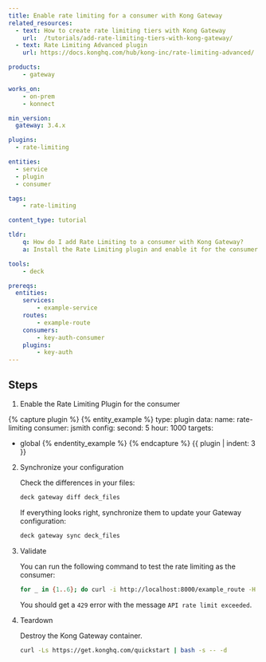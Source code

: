 ```yaml
---
title: Enable rate limiting for a consumer with Kong Gateway
related_resources:
  - text: How to create rate limiting tiers with Kong Gateway
    url:  /tutorials/add-rate-limiting-tiers-with-kong-gateway/
  - text: Rate Limiting Advanced plugin
    url: https://docs.konghq.com/hub/kong-inc/rate-limiting-advanced/

products:
    - gateway

works_on:
    - on-prem
    - konnect

min_version:
  gateway: 3.4.x

plugins:
  - rate-limiting

entities: 
  - service
  - plugin
  - consumer

tags:
    - rate-limiting

content_type: tutorial

tldr:
    q: How do I add Rate Limiting to a consumer with Kong Gateway?
    a: Install the Rate Limiting plugin and enable it for the consumer.

tools:
    - deck

prereqs:
  entities:
    services:
        - example-service
    routes:
        - example-route
    consumers:
        - key-auth-consumer
    plugins:
        - key-auth
---
```


## Steps

1. Enable the Rate Limiting Plugin for the consumer

{% capture plugin %}
{% entity_example %}
type: plugin
data:
  name: rate-limiting
  consumer: jsmith
  config:
    second: 5
    hour: 1000
targets:
  - global
{% endentity_example %}
{% endcapture %}
{{ plugin | indent: 3 }}

2. Synchronize your configuration

    Check the differences in your files:
    ```bash
    deck gateway diff deck_files
    ```
    If everything looks right, synchronize them to update your Gateway configuration:
    ```bash
    deck gateway sync deck_files
    ```
3. Validate

    You can run the following command to test the rate limiting as the consumer:
    ```bash
    for _ in {1..6}; do curl -i http://localhost:8000/example_route -H 'apikey:example_key'; echo; done
    ```

    You should get a `429` error with the message `API rate limit exceeded`.

1. Teardown

   Destroy the Kong Gateway container.

   ```bash
   curl -Ls https://get.konghq.com/quickstart | bash -s -- -d
   ```
